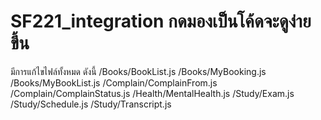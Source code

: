 # SF221_integration กดมองเป็นโค้ดจะดูง่ายขึ้น
มีการแก้ไขไฟล์ทั้งหมด ดังนี้
/Books/BookList.js
/Books/MyBooking.js
/Books/MyBookList.js
/Complain/ComplainFrom.js
/Complain/ComplainStatus.js
/Health/MentalHealth.js
/Study/Exam.js
/Study/Schedule.js
/Study/Transcript.js
